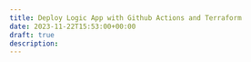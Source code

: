 ```yaml
---
title: Deploy Logic App with Github Actions and Terraform
date: 2023-11-22T15:53:00+00:00
draft: true
description: 
---
```


